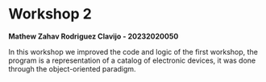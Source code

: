 # Workshop 2
__Mathew Zahav Rodriguez Clavijo - 20232020050__

In this workshop we improved the code and logic of the
first workshop, the program is a representation of a
catalog of electronic devices, it was done through the
object-oriented paradigm.